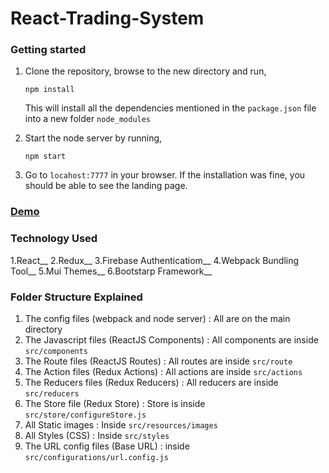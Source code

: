 # React-Trading-System

### Getting started
1. Clone the repository, browse to the new directory and run,
   ```
   npm install
   ```
   This will install all the dependencies mentioned in the ```package.json``` file into a new folder ```node_modules```

2. Start the node server by running,
   ```
   npm start 
   ```
3. Go to ```locahost:7777``` in your browser. If the installation was fine, you should be able to see the landing page.


### [Demo](http://fathomless-journey-72146.herokuapp.com)

### Technology Used
  1.React__
  2.Redux__
  3.Firebase Authenticatiom__
  4.Webpack Bundling Tool__
  5.Mui Themes__
  6.Bootstarp Framework__
  
### Folder Structure Explained
  1. The config files (webpack and node server) : All are on the main directory  
  2. The Javascript files (ReactJS Components)  : All components are inside ```src/components``` 
  3. The Route files (ReactJS Routes)           : All routes are inside ```src/route``` 
  4. The Action files (Redux Actions)           : All actions are inside ```src/actions``` 
  5. The Reducers files (Redux Reducers)        : All reducers are inside ```src/reducers``` 
  6. The Store file (Redux Store)               : Store is inside ```src/store/configureStore.js``` 
  7. All Static images                          : Inside ```src/resources/images```
  8. All Styles (CSS)                           : Inside ```src/styles```
  9. The URL config files (Base URL)            : inside ```src/configurations/url.config.js``` 
  
